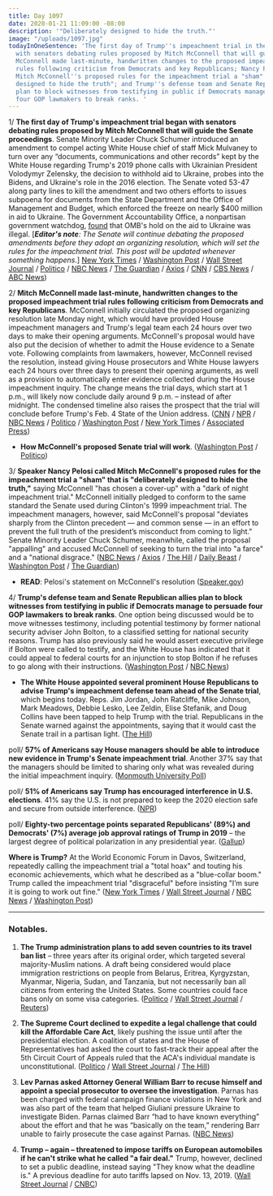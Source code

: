 ```yaml
---
title: Day 1097
date: 2020-01-21 11:09:00 -08:00
description: '"Deliberately designed to hide the truth."'
image: "/uploads/1097.jpg"
todayInOneSentence: 'The first day of Trump''s impeachment trial in the Senate began
  with senators debating rules proposed by Mitch McConnell that will guide the proceedings;
  McConnell made last-minute, handwritten changes to the proposed impeachment trial
  rules following criticism from Democrats and key Republicans; Nancy Pelosi called
  Mitch McConnell''s proposed rules for the impeachment trial a "sham" that is "deliberately
  designed to hide the truth"; and Trump''s defense team and Senate Republican allies
  plan to block witnesses from testifying in public if Democrats manage to persuade
  four GOP lawmakers to break ranks. '
---
```


1/ **The first day of Trump's impeachment trial began with senators debating rules proposed by Mitch McConnell that will guide the Senate proceedings**. Senate Minority Leader Chuck Schumer introduced an amendment to compel acting White House chief of staff Mick Mulvaney to turn over any “documents, communications and other records” kept by the White House regarding Trump's 2019 phone calls with Ukrainian President Volodymyr Zelensky, the decision to withhold aid to Ukraine, probes into the Bidens, and Ukraine's role in the 2016 election. The Senate voted 53-47 along party lines to kill the amendment and two others efforts to issues subpoena for documents from the State Department and the Office of Management and Budget, which enforced the freeze on nearly $400 million in aid to Ukraine. The Government Accountability Office, a nonpartisan government watchdog, [found](https://whatthefuckjusthappenedtoday.com/2020/01/16/day-1092/#4-the-trump-administration-violated) that OMB's hold on the aid to Ukraine was illegal. \[***Editor's note**: The Senate will continue debating the proposed amendments before they adopt an organizing resolution, which will set the rules for the impeachment trial. This post will be updated whenever something happens*.\] [New York Times](https://www.nytimes.com/2020/01/21/us/politics/trump-impeachment-trial-day-1.html) / [Washington Post](https://www.washingtonpost.com/politics/impeachment-trial-live-updates/2020/01/21/a52d9a74-3c3c-11ea-b90d-5652806c3b3a_story.html) / [Wall Street Journal](https://www.wsj.com/livecoverage/trump-impeachment-trial) / [Politico](https://www.politico.com/news/2020/01/21/mcconnell-schumer-senate-impeachment-trial-101372) / [NBC News](https://www.nbcnews.com/politics/trump-impeachment-inquiry/live-blog/live-trump-impeachment-senate-trial-coverage-n1119061) / [The Guardian](https://www.theguardian.com/us-news/live/2020/jan/21/trump-impeachment-senate-democrats-us-politics-live) / [Axios](https://www.axios.com/trump-impeachment-trial-live-updates-175149a5-67a5-4911-ae35-23662025f235.html) / [CNN](https://manage.siteleaf.com/sites/59695a700b88061e218224ce/collections/posts/new) / [CBS News](https://www.cbsnews.com/live-updates/trump-impeachment-trial-senate-proceedings-set-to-begin-as-rules-come-into-focus-2019-01-21/) / [ABC News](https://abcnews.go.com/Politics/trump-impeachment-trial-live-updates-senate-rejects-democrats/story?id=68410003))

2/ **Mitch McConnell made last-minute, handwritten changes to the proposed impeachment trial rules following criticism from Democrats and key Republicans**. McConnell initially circulated the proposed organizing resolution late Monday night, which would have provided House impeachment managers and Trump's legal team each 24 hours over two days to make their opening arguments. McConnell's proposal would have also put the decision of whether to admit the House evidence to a Senate vote. Following complaints from lawmakers, however, McConnell revised the resolution, instead giving House prosecutors and White House lawyers each 24 hours over three days to present their opening arguments, as well as a provision to automatically enter evidence collected during the House impeachment inquiry. The change means the trial days, which start at 1 p.m., will likely now conclude daily around 9 p.m. – instead of after midnight. The condensed timeline also raises the prospect that the trial will conclude before Trump's Feb. 4 State of the Union address. ([CNN](https://www.cnn.com/2020/01/20/politics/senate-organizing-resolution-released/index.html) / [NPR](https://www.npr.org/2020/01/20/798007597/read-mcconnell-lays-out-plan-for-senate-impeachment-trial-procedure) / [NBC News](https://www.nbcnews.com/politics/trump-impeachment-inquiry/mcconnell-makes-last-minute-changes-trump-impeachment-trial-rules-n1119511) / [Politico](https://www.politico.com/news/2020/01/20/senate-republicans-plan-speedy-trump-trial-101262) / [Washington Post](https://www.washingtonpost.com/politics/in-impeachment-brief-white-house-to-urge-swift-senate-acquittal-of-trump/2020/01/20/76283aac-3b8f-11ea-8872-5df698785a4e_story.html) / [New York Times](https://www.nytimes.com/2020/01/20/us/politics/mcconnell-pushes-to-speed-impeachment-trial-as-trump-requests-swift-acquittal.html) / [Associated Press](https://apnews.com/2cb8c0b71160268b52a90335e0e5ce47))

* **How McConnell's proposed Senate trial will work**. ([Washington Post](https://www.washingtonpost.com/politics/2020/01/21/how-mitch-mcconnells-proposed-senate-trial-will-work/) / [Politico](https://www.politico.com/news/2020/01/14/trump-senate-impeachment-trial-process-how-the-rules-work-098226))

3/ **Speaker Nancy Pelosi called Mitch McConnell's proposed rules for the impeachment trial a "sham" that is "deliberately designed to hide the truth,"** saying McConnell "has chosen a cover-up" with a "dark of night impeachment trial." McConnell initially pledged to conform to the same standard the Senate used during Clinton's 1999 impeachment trial. The impeachment managers, however, said McConnell's proposal "deviates sharply from the Clinton precedent — and common sense — in an effort to prevent the full truth of the president’s misconduct from coming to light." Senate Minority Leader Chuck Schumer, meanwhile, called the proposal "appalling" and accused McConnell of seeking to turn the trial into "a farce" and a "national disgrace." ([NBC News](https://www.nbcnews.com/politics/trump-impeachment-inquiry/appalling-national-disgrace-designed-hide-truth-democrats-blast-mcconnell-s-n1119026) / [Axios](https://www.axios.com/pelosi-impeachment-mcconnell-cover-up-f4cc5dbc-a37f-4bd4-a61e-b65dcc329ae5.html) / [The Hill](https://thehill.com/homenews/house/479174-pelosi-rips-mcconnell-over-sham-impeachment-resolution-designed-to-hide-the) / [Daily Beast](https://www.thedailybeast.com/pelosi-mcconnell-lied-about-impeachment-trial-rules-for-trump) / [Washington Post](https://www.washingtonpost.com/opinions/2020/01/21/big-tell-trumps-own-legal-brief-exposes-mcconnells-coverup/) / [The Guardian](https://www.theguardian.com/us-news/2020/jan/21/democrats-trump-impeachment-trial-rules))

* **READ**: Pelosi's statement on McConnell's resolution ([Speaker.gov](https://www.speaker.gov/newsroom/12120))

4/ **Trump's defense team and Senate Republican allies plan to block witnesses from testifying in public if Democrats manage to persuade four GOP lawmakers to break ranks**. One option being discussed would be to move witnesses testimony, including potential testimony by former national security adviser John Bolton, to a classified setting for national security reasons. Trump has also previously said he would assert executive privilege if Bolton were called to testify, and the White House has indicated that it could appeal to federal courts for an injunction to stop Bolton if he refuses to go along with their instructions. ([Washington Post](https://www.washingtonpost.com/politics/trumps-lawyers-senate-gop-allies-work-privately-to-ensure-bolton-does-not-testify-publicly/2020/01/20/cbc67ef0-3bae-11ea-8872-5df698785a4e_story.html) / [NBC News](https://www.nbcnews.com/politics/trump-impeachment-inquiry/white-house-may-assert-executive-privilege-block-bolton-testimony-republicans-n1119436))

* **The White House appointed several prominent House Republicans to advise Trump's impeachment defense team ahead of the Senate trial**, which begins today. Reps. Jim Jordan, John Ratcliffe, Mike Johnson, Mark Meadows, Debbie Lesko, Lee Zeldin, Elise Stefanik, and Doug Collins have been tapped to help Trump with the trial. Republicans in the Senate warned against the appointments, saying that it would cast the Senate trail in a partisan light. ([The Hill](https://thehill.com/homenews/administration/479079-white-house-appoints-gop-house-members-to-impeachment-defense-team))

poll/ **57% of Americans say House managers should be able to introduce new evidence in Trump's Senate impeachment trial**. Another 37% say that the managers should be limited to sharing only what was revealed during the initial impeachment inquiry. ([Monmouth University Poll](https://www.monmouth.edu/polling-institute/reports/monmouthpoll_us_012120/))

poll/ **51% of Americans say Trump has encouraged interference in U.S. elections**. 41% say the U.S. is not prepared to keep the 2020 election safe and secure from outside interference. ([NPR](https://www.npr.org/2020/01/21/797101409/npr-poll-majority-of-americans-believe-trump-encourages-election-interference))

poll/ **Eighty-two percentage points separated Republicans' (89%) and Democrats' (7%) average job approval ratings of Trump in 2019** – the largest degree of political polarization in any presidential year. ([Gallup](https://news.gallup.com/poll/283910/trump-third-year-sets-new-standard-party-polarization.aspx))

**Where is Trump?** At the World Economic Forum in Davos, Switzerland, repeatedly calling the impeachment trial a "total hoax" and touting his economic achievements, which what he described as a "blue-collar boom." Trump called the impeachment trial "disgraceful" before insisting "I’m sure it is going to work out fine."  ([New York Times](https://www.nytimes.com/2020/01/21/business/trump-davos.html) / [Wall Street Journal](https://www.wsj.com/articles/trump-lauds-u-s-economy-as-he-opens-world-economic-forum-11579608829) / [NBC News](https://www.nbcnews.com/politics/white-house/trump-calls-impeachment-trial-long-running-hoax-davos-summit-n1118991) / [Washington Post](https://www.washingtonpost.com/world/trump-takes-a-victory-lap-at-davos-crowing-about-the-us-economy-and-ignoring-impeachment/2020/01/21/6f414792-3c2f-11ea-baca-eb7ace0a3455_story.html))

---

### Notables.

1. **The Trump administration plans to add seven countries to its travel ban list** – three years after its original order, which targeted several majority-Muslim nations. A draft being considered would place immigration restrictions on people from Belarus, Eritrea, Kyrgyzstan, Myanmar, Nigeria, Sudan, and Tanzania, but not necessarily ban all citizens from entering the United States. Some countries could face bans only on some visa categories. ([Politico](https://www.politico.com/news/2020/01/21/donald-trump-travel-ban-expansion-101581) / [Wall Street Journal](https://www.wsj.com/articles/trump-administration-plans-to-add-seven-countries-to-travel-ban-list-11579638341) / [Reuters](https://www.reuters.com/article/us-usa-immigration-ban/trump-administration-plans-to-add-nigeria-and-six-other-nations-to-travel-ban-list-reports-idUSKBN1ZK2N6))

2. **The Supreme Court declined to expedite a legal challenge that could kill the Affordable Care Act**, likely pushing the issue until after the presidential election. A coalition of states and the House of Representatives had asked the court to fast-track their appeal after the 5th Circuit Court of Appeals ruled that the ACA's individual mandate is unconstitutional. ([Politico](https://www.politico.com/news/2020/01/21/supreme-court-wont-review-obamacare-lawsuit-before-the-election-101356) / [Wall Street Journal](https://www.wsj.com/articles/supreme-court-declines-to-fast-track-appeals-on-affordable-care-act-11579617712) / [The Hill](https://thehill.com/policy/healthcare/479116-supreme-court-denies-blue-states-effort-to-expedite-obamacare-challenge))

3. **Lev Parnas asked Attorney General William Barr to recuse himself and appoint a special prosecutor to oversee the investigation**. Parnas has been charged with federal campaign finance violations in New York and was also part of the team that helped Giuliani pressure Ukraine to investigate Biden. Parnas claimed Barr “had to have known everything” about the effort and that he was “basically on the team,” rendering Barr unable to fairly prosecute the case against Parnas. ([NBC News](https://www.nbcnews.com/politics/justice-department/giuliani-associate-lev-parnas-asks-ag-barr-recuse-himself-case-n1118916))

4. **Trump – again – threatened to impose tariffs on European automobiles if he can't strike what he called "a fair deal."** Trump, however, declined to set a public deadline, instead saying "They know what the deadline is." A previous deadline for auto tariffs lapsed on Nov. 13, 2019. ([Wall Street Journal](https://www.wsj.com/articles/trump-doubles-down-on-threats-to-impose-tariffs-on-european-cars-11579623694) / [CNBC](https://www.cnbc.com/2020/01/21/trump-says-he-is-serious-about-tariffs-on-european-cars.html))